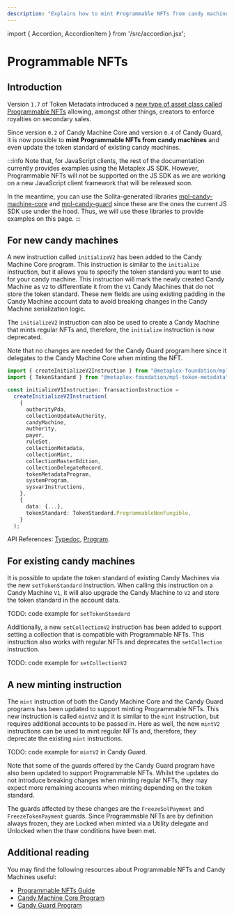 ```yaml
---
description: "Explains how to mint Programmable NFTs from candy machines."
---
```


import { Accordion, AccordionItem } from '/src/accordion.jsx';

# Programmable NFTs

## Introduction

Version `1.7` of Token Metadata introduced a [new type of asset class called Programmable NFTs](programs/token-metadata/overview#programmable-nfts) allowing, amongst other things, creators to enforce royalties on secondary sales.

Since version `0.2` of Candy Machine Core and version `0.4` of Candy Guard, it is now possible to **mint Programmable NFTs from candy machines** and even update the token standard of existing candy machines.

:::info
Note that, for JavaScript clients, the rest of the documentation currently provides examples using the Metaplex JS SDK. However, Programmable NFTs will not be supported on the JS SDK as we are working on a new JavaScript client framework that will be released soon.

In the meantime, you can use the Solita-generated libraries [mpl-candy-machine-core](https://www.npmjs.com/package/@metaplex-foundation/mpl-candy-machine-core) and [mpl-candy-guard](https://www.npmjs.com/package/@metaplex-foundation/mpl-candy-guard) since these are the ones the current JS SDK use under the hood. Thus, we will use these libraries to provide examples on this page.
:::

## For new candy machines

A new instruction called `initializeV2` has been added to the Candy Machine Core program. This instruction is similar to the `initialize` instruction, but it allows you to specify the token standard you want to use for your candy machine. This instruction will mark the newly created Candy Machine as `V2` to differentiate it from the `V1` Candy Machines that do not store the token standard. These new fields are using existing padding in the Candy Machine account data to avoid breaking changes in the Candy Machine serialization logic.

The `initializeV2` instruction can also be used to create a Candy Machine that mints regular NFTs and, therefore, the `initialize` instruction is now deprecated.

Note that no changes are needed for the Candy Guard program here since it delegates to the Candy Machine Core when minting the NFT.

<Accordion>
<AccordionItem title="Solita library" open={true}>
<div className="accordion-item-padding">

```ts
import { createInitializeV2Instruction } from "@metaplex-foundation/mpl-candy-machine-core";
import { TokenStandard } from "@metaplex-foundation/mpl-token-metadata";

const initializeV1Instruction: TransactionInstruction =
  createInitializeV2Instruction(
    {
      authorityPda,
      collectionUpdateAuthority,
      candyMachine,
      authority,
      payer,
      ruleSet,
      collectionMetadata,
      collectionMint,
      collectionMasterEdition,
      collectionDelegateRecord,
      tokenMetadataProgram,
      systemProgram,
      sysvarInstructions,
    },
    {
      data: {...},
      tokenStandard: TokenStandard.ProgrammableNonFungible,
    }
  );
```

API References: [Typedoc](https://metaplex-foundation.github.io/mpl-candy-guard/functions/createInitializeV2Instruction.html), [Program](https://docs.rs/mpl-candy-machine-core/0.2.0/mpl_candy_machine_core/accounts/struct.InitializeV2.html).

</div>
</AccordionItem>
</Accordion>

## For existing candy machines

It is possible to update the token standard of existing Candy Machines via the new `setTokenStandard` instruction. When calling this instruction on a Candy Machine `V1`, it will also upgrade the Candy Machine to `V2` and store the token standard in the account data.

<Accordion>
<AccordionItem title="Solita library" open={true}>
<div className="accordion-item-padding">

TODO: code example for `setTokenStandard`

</div>
</AccordionItem>
</Accordion>

Additionally, a new `setCollectionV2` instruction has been added to support setting a collection that is compatible with Programmable NFTs. This instruction also works with regular NFTs and deprecates the `setCollection` instruction.

<Accordion>
<AccordionItem title="Solita library" open={true}>

<div className="accordion-item-padding">

TODO: code example for `setCollectionV2`

</div>
</AccordionItem>
</Accordion>

## A new minting instruction

The `mint` instruction of both the Candy Machine Core and the Candy Guard programs has been updated to support minting Programmable NFTs. This new instruction is called `mintV2` and it is similar to the `mint` instruction, but requires additional accounts to be passed in. Here as well, the new `mintV2` instructions can be used to mint regular NFTs and, therefore, they deprecate the existing `mint` instructions.

<Accordion>
<AccordionItem title="Solita library" open={true}>
<div className="accordion-item-padding">

TODO: code example for `mintV2` in Candy Guard.

</div>
</AccordionItem>
</Accordion>

Note that some of the guards offered by the Candy Guard program have also been updated to support Programmable NFTs. Whilst the updates do not introduce breaking changes when minting regular NFTs, they may expect more remaining accounts when minting depending on the token standard.

The guards affected by these changes are the `FreezeSolPayment` and `FreezeTokenPayment` guards. Since Programmable NFTs are by definition always frozen, they are Locked when minted via a Utility delegate and Unlocked when the thaw conditions have been met.

## Additional reading

You may find the following resources about Programmable NFTs and Candy Machines useful:

- [Programmable NFTs Guide](https://github.com/metaplex-foundation/metaplex-program-library/blob/master/token-metadata/program/ProgrammableNFTGuide.md)
- [Candy Machine Core Program](https://github.com/metaplex-foundation/metaplex-program-library/tree/master/candy-machine-core/program)
- [Candy Guard Program](https://github.com/metaplex-foundation/mpl-candy-guard/tree/main)
